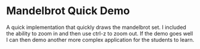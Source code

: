 # Mandelbrot Quick Demo
A quick implementation that quickly draws the mandelbrot set.
I included the ability to zoom in and then use ctrl-z to zoom out.
If the demo goes well I can then demo another more complex application for the students to learn.